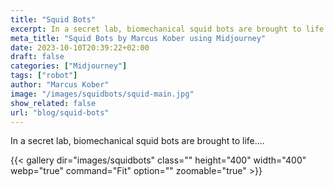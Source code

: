 ```yaml
---
title: "Squid Bots"
excerpt: In a secret lab, biomechanical squid bots are brought to life....
meta_title: "Squid Bots by Marcus Kober using Midjourney"
date: 2023-10-10T20:39:22+02:00
draft: false
categories: ["Midjourney"]
tags: ["robot"]
author: "Marcus Kober"
image: "/images/squidbots/squid-main.jpg"
show_related: false
url: "blog/squid-bots"
---
```


In a secret lab, biomechanical squid bots are brought to life....

{{< gallery dir="images/squidbots" class="" height="400" width="400" webp="true" command="Fit" option="" zoomable="true" >}}

